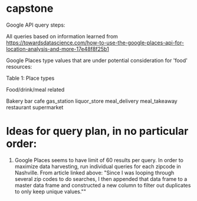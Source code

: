 # capstone

Google API query steps:

All queries based on information learned from https://towardsdatascience.com/how-to-use-the-google-places-api-for-location-analysis-and-more-17e48f8f25b1

Google Places type values that are under potential consideration for 'food' resources:

Table 1: Place types

Food/drink/meal related

Bakery
bar
cafe
gas_station
liquor_store
meal_delivery
meal_takeaway
restaurant
supermarket


# Ideas for query plan, in no particular order:

1. Google Places seems to have limit of 60 results per query. In order to maximize data harvesting, run individual queries for each zipcode in Nashville.
    From article linked above: "Since I was looping through several zip codes to do searches, I then appended that data frame to a master data frame and constructed a new column to filter out duplicates to only keep unique values.""
